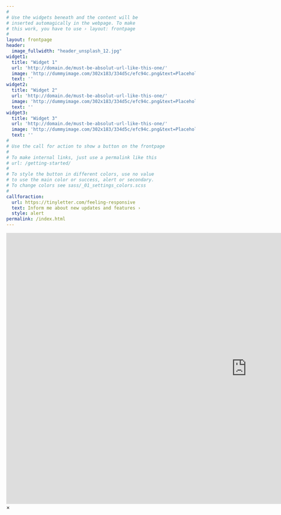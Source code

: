 ```yaml
---
#
# Use the widgets beneath and the content will be
# inserted automagically in the webpage. To make
# this work, you have to use › layout: frontpage
#
layout: frontpage
header:
  image_fullwidth: "header_unsplash_12.jpg"
widget1:
  title: "Widget 1"
  url: 'http://domain.de/must-be-absolut-url-like-this-one/'
  image: 'http://dummyimage.com/302x183/334d5c/efc94c.png&text=Placeholder'
  text: ''
widget2:
  title: "Widget 2"
  url: 'http://domain.de/must-be-absolut-url-like-this-one/'
  image: 'http://dummyimage.com/302x183/334d5c/efc94c.png&text=Placeholder'
  text: ''
widget3:
  title: "Widget 3"
  url: 'http://domain.de/must-be-absolut-url-like-this-one/'
  image: 'http://dummyimage.com/302x183/334d5c/efc94c.png&text=Placeholder'
  text: ''
#
# Use the call for action to show a button on the frontpage
#
# To make internal links, just use a permalink like this
# url: /getting-started/
#
# To style the button in different colors, use no value
# to use the main color or success, alert or secondary.
# To change colors see sass/_01_settings_colors.scss
#
callforaction:
  url: https://tinyletter.com/feeling-responsive
  text: Inform me about new updates and features ›
  style: alert
permalink: /index.html
---
```

<div id="videoModal" class="reveal-modal large" data-reveal="">
  <div class="flex-video widescreen vimeo" style="display: block;">
    <iframe width="1280" height="720" src="https://www.youtube.com/embed/3b5zCFSmVvU" frameborder="0" allowfullscreen></iframe>
  </div>
  <a class="close-reveal-modal">&#215;</a>
</div>
